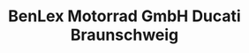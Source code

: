 ---
title: "BenLex Motorrad GmbH Ducati Braunschweig"
url: /braunschweig/benlex-motorrad-gmbh-ducati-braunschweig/
shop: Motorrad
---